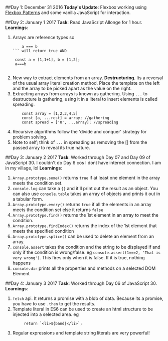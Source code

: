 
##Day 1: December 31 2016
**Today's Update**: Flexbox working using [Flexbox Patterns](http://www.flexboxpatterns.com/home) and some vanilla JavaScript for interaction.

##Day 2: January 1 2017
**Task**: Read JavaScript Allonge for 1 hour.
**Learnings**:
1. Arrays are reference types so 
    ```const a = [], b = x;
        a === b
    ``` will return true AND
    ```
        const a = [1,1+1], b = [1,2];
        a===b
    ``` will return false
2. New way to extract elements from an array. **Destructuring**. Its a reversal of the usual array literal creation method. Place the template on the left and the array to be picked apart as the value on the right.
3. Extracting arrays from arrays is known as gathering. Using `...` to destructure is gathering, using it in a literal to insert elements is called spreading.
    ```
        const array = [1,2,3,4,5]
        const [a, ...rest] = array; //gathering
        const spread = ['0', ...array]; //spreading
    ```
4. Recursive algorithms follow the 'divide and conquer' strategy for problem solving.
5. Note to self; think of `...` in spreading as removing the [] from the passed array to reveal its true nature.

##Day 3: January 2 2017
**Task**: Worked through Day 07 and Day 09 of JavaScript 30. I couldn't do Day 6 cos I dont have internet connection. I am in my village, lol
**Learnings**:
1. `Array.prototype.some()` returns `true` if at least one element in the array meets the condition set.
2. `console.log` can take a `{}` and it'll print out the result as an object. You can also use `console.table` takes an array of objects and prints it out in a tabular form.
3. `Array.prototype.every()` returns `true` if all the elements in an array meets the condition set else it returns `false`
4. `Array.prototype.find()` returns the 1st element in an array to meet the condition.
5. `Array.prototype.findIndex()` returns the index of the 1st element that meets the specified condition
6. `Array.prototype.splice()` can be used to delete an element from an array.
7. `console.assert` takes the condition and the string to be displayed if and only if the condition is wrong/false. eg `console.assert(1===2, 'That is very wrong')`. This fires only when it is false. If it is true, nothing happens
8. `console.dir` prints all the properties and methods on a selected DOM Element

##Day 4: January 3 2017
**Task**: Worked through Day 06 of JavaScript 30.
**Learnings**: 
1. `fetch` api. It returns a promise with a blob of data. Because its a promise, you have to use `.then` to get the results.
2. Template literal in ES6 can be used to create an html structure to be injected into a selected area. eg 
    ```
         return `<li>${band}</li>`;
    ```
3. Regular expressions and template string literals are very powerful!
